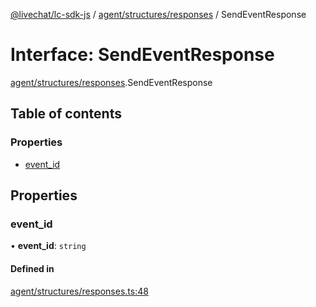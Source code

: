 [@livechat/lc-sdk-js](../README.md) / [agent/structures/responses](../modules/agent_structures_responses.md) / SendEventResponse

# Interface: SendEventResponse

[agent/structures/responses](../modules/agent_structures_responses.md).SendEventResponse

## Table of contents

### Properties

- [event\_id](agent_structures_responses.SendEventResponse.md#event_id)

## Properties

### event\_id

• **event\_id**: `string`

#### Defined in

[agent/structures/responses.ts:48](https://github.com/livechat/lc-sdk-js/blob/25e113d/src/agent/structures/responses.ts#L48)
